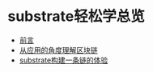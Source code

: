 # substrate轻松学总览
* [前言](1前言.md)
* [从应用的角度理解区块链](2从应用的角度理解区块链.md)
* [substrate构建一条链的体验](3substrate构建一条链的体验.md)
